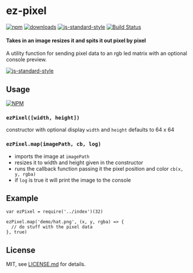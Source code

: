# ez-pixel
[![npm][npm-image]][npm-url]
[![downloads][downloads-image]][downloads-url]
[![js-standard-style](https://img.shields.io/badge/code%20style-standard-brightgreen.svg)](http://standardjs.com/)
[![Build Status](https://travis-ci.org/ezekeal/ez-pixel.svg?branch=master)](https://travis-ci.org/ezekeal/ez-pixel)

[npm-image]: https://img.shields.io/npm/v/ez-pixel.svg
[npm-url]: https://npmjs.org/package/ez-pixel
[downloads-image]: https://img.shields.io/npm/dm/ez-pixel.svg
[downloads-url]: https://npmjs.org/package/ez-pixel

#### Takes in an image resizes it and spits it out pixel by pixel
A utility function for sending pixel data to an rgb led matrix with an optional console preview.

[![js-standard-style](https://cdn.rawgit.com/feross/standard/master/badge.svg)](https://github.com/feross/standard)

## Usage

[![NPM](https://nodei.co/npm/ez-pixel.png)](https://www.npmjs.com/package/ez-pixel)

### `ezPixel([width, height])`
constructor with optional display `width` and `height` defaults to 64 x 64

### `ezPixel.map(imagePath, cb, log)`
* imports the image at `imagePath`
* resizes it to width and height given in the constructor
* runs the callback function passing it the pixel position and color `cb(x, y, rgba)`
* if `log` is true it will print the image to the console


## Example
```
var ezPixel = require('../index')(32)

ezPixel.map('demo/hat.png', (x, y, rgba) => {
  // do stuff with the pixel data
}, true)
```

## License

MIT, see [LICENSE.md](http://github.com/ezekeal/ez-pixel/blob/master/LICENSE.md) for details.
